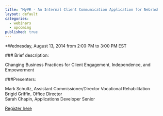 ```yaml
---
title: "MyVR - An Internal Client Communication Application for Nebraska Vocational Rehabilitation"
layout: default
categories: 
  - webinars
  - upcoming
published: true
---
```


*Wednesday, August 13, 2014 from 2:00 PM to 3:00 PM EST

### Brief description:

Changing Business Practices for Client Engagement, Independence, and Empowerment

###Presenters:

Mark Schultz, Assistant Commissioner/Director Vocational Rehabilitation  
Brigid Griffin, Office Director  
Sarah Chapin, Applications Developer Senior


<a class="btn btn-primary btn-lg" role="button" href="https://events-na6.adobeconnect.com/content/connect/c1/839220836/en/events/event/shared/1149932032/event_registration.html?sco-id=1239952491&_charset_=utf-8">Register here</a>